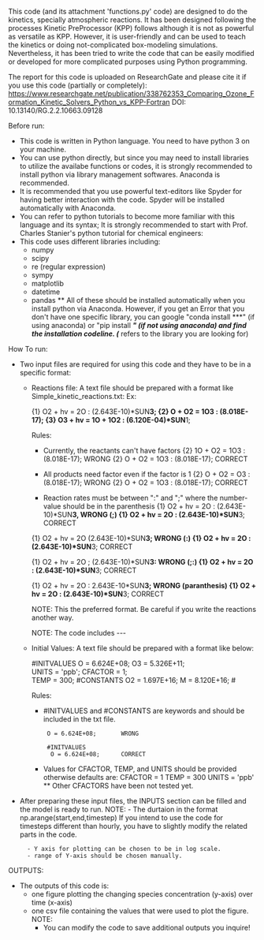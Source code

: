 This code (and its attachment 'functions.py' code) are designed to do the kinetics, specially atmospheric reactions. 
It has been designed following the processes Kinetic PreProcessor (KPP) follows although
it is not as powerful as versatile as KPP. However, it is user-friendly and can be used 
to teach the kinetics or doing not-complicated box-modeling simulations. Nevertheless,
it has been tried to write the code that can be easily modified or developed for more 
complicated purposes using Python programming.


The report for this code is uploaded on ResearchGate and please cite it if you use this code (partially or completely):
https://www.researchgate.net/publication/338762353_Comparing_Ozone_Formation_Kinetic_Solvers_Python_vs_KPP-Fortran
DOI: 10.13140/RG.2.2.10663.09128

Before run:

- This code is written in Python language. You need to have python 3 on your machine. 
- You can use python directly, but since you may need to install libraries to utilize the availabe functions or codes, it is strongly     recommended to install python via library management softwares. Anaconda is recommended. 
- It is recommended that you use powerful text-editors like Spyder for having better 
  interaction with the code. Spyder will be installed automatically with Anaconda.
- You can refer to python tutorials to become more familiar with this language and its syntax; It is strongly recommended to start with   Prof. Charles Stanier's python tutorial for chemical engineers:
- This code uses different libraries including:
    - numpy
    - scipy
    - re (regular expression)
    - sympy
    - matplotlib
    - datetime
    - pandas
 ** All of these should be installed automatically when you install python via Anaconda. However, if you get an Error that you don't have one specific library, you can google "conda install ***" (if using anaconda) or "pip install ***" (if not using anaconda) and find the installation codeline. (*** refers to the library you are looking for)
 
 
 
How To run:
    
- Two input files are required for using this code and they have to be in a specific format:
    - Reactions file: A text file should be prepared with a format like Simple_kinetic_reactions.txt:
        Ex:
        
        {1}  O2   + hv = 2O		: (2.643E-10)*SUN**3;
        {2}  O    + O2 = 1O3		: (8.018E-17);
        {3}  O3   + hv = 1O   + 1O2 	: (6.120E-04)*SUN**1;        
        
        Rules:
        - Currently, the reactants can't have factors
         {2}  1O    + O2 = 1O3		: (8.018E-17);  WRONG
         {2}  O    + O2 = 1O3		: (8.018E-17); CORRECT

        - All products need factor even if the factor is 1
         {2}  O    + O2 = O3		: (8.018E-17); WRONG
         {2}  O    + O2 = 1O3		: (8.018E-17); CORRECT
         
        - Reaction rates must be between ":" and ";" where the number-value should be in the parenthesis
         {1}  O2   + hv = 2O		: (2.643E-10)*SUN**3,   WRONG (;)
         {1}  O2   + hv = 2O		: (2.643E-10)*SUN**3;   CORRECT
         
         {1}  O2   + hv = 2O		 (2.643E-10)*SUN**3;    WRONG (:)
         {1}  O2   + hv = 2O		: (2.643E-10)*SUN**3;   CORRECT
         
         {1}  O2   + hv = 2O		; (2.643E-10)*SUN**3:   WRONG (;:)
         {1}  O2   + hv = 2O		: (2.643E-10)*SUN**3;   CORRECT
         
         {1}  O2   + hv = 2O		: 2.643E-10*SUN**3;     WRONG (paranthesis)
         {1}  O2   + hv = 2O		: (2.643E-10)*SUN**3;   CORRECT
         
         
         NOTE: This the preferred format. Be careful if you write the reactions another way.
         
         NOTE: The code includes ---
         
      

    - Initial Values: A text file should be prepared with a format like below:
        

        #INITVALUES
           O = 6.624E+08;
           O3 = 5.326E+11;  
           UNITS = 'ppb';
           CFACTOR = 1;   
           TEMP = 300;
        #CONSTANTS
        	O2 = 1.697E+16;
        	M = 8.120E+16;
        	#
            
        Rules:
        - #INITVALUES and #CONSTANTS are keywords and should be included in the txt file.
                                
               O = 6.624E+08;       WRONG
        
               #INITVALUES
                O = 6.624E+08;      CORRECT
                
                
        - Values for CFACTOR, TEMP, and UNITS should be provided otherwise defaults are:
            CFACTOR = 1
            TEMP = 300
            UNITS = 'ppb'
         ** Other CFACTORS have been not tested yet.  


- After preparing these input files, the INPUTS section can be filled and the model is ready to run.
    NOTE:
        - The durtaion in the format np.arange(start,end,timestep)
          If you intend to use the code for timesteps different than hourly, you have to 
          slightly modify the related parts in the code.
          
        - Y axis for plotting can be chosen to be in log scale.
        - range of Y-axis should be chosen manually.

OUTPUTS:

- The outputs of this code is:
    - one figure plotting the changing species concentration (y-axis) over time (x-axis)
    - one csv file containing the values that were used to plot the figure.
    NOTE:
        - You can modify the code to save additional outputs you inquire!
